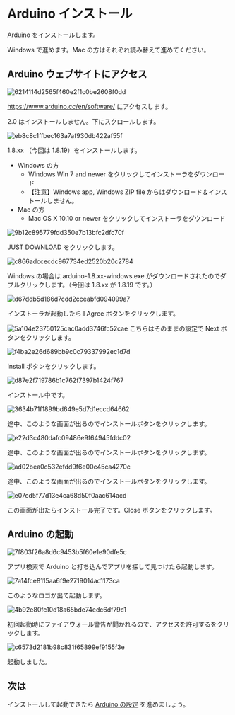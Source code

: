 # Arduino インストール

Arduino をインストールします。

Windows で進めます。Mac の方はそれぞれ読み替えて進めてください。

## Arduino ウェブサイトにアクセス

![6214114d2565f460e2f1c0be2608f0dd](https://i.gyazo.com/6214114d2565f460e2f1c0be2608f0dd.png)

https://www.arduino.cc/en/software/ にアクセスします。

2.0 はインストールしません。下にスクロールします。

![eb8c8c1ffbec163a7af930db422af55f](https://i.gyazo.com/eb8c8c1ffbec163a7af930db422af55f.png)

1.8.xx （今回は 1.8.19）をインストールします。

- Windows の方
    - Windows Win 7 and newer をクリックしてインストーラをダウンロード
    - 【注意】Windows app, Windows ZIP file からはダウンロード＆インストールしません。
- Mac の方
    - Mac OS X 10.10 or newer をクリックしてインストーラをダウンロード

![9b12c895779fdd350e7b13bfc2dfc70f](https://i.gyazo.com/9b12c895779fdd350e7b13bfc2dfc70f.png)

JUST DOWNLOAD をクリックします。

![c866adccecdc967734ed2520b20c2784](https://i.gyazo.com/c866adccecdc967734ed2520b20c2784.png)

Windows の場合は arduino-1.8.xx-windows.exe がダウンロードされたのでダブルクリックします。（今回は 1.8.xx が 1.8.19 です。）

![d67ddb5d186d7cdd2cceabfd094099a7](https://i.gyazo.com/d67ddb5d186d7cdd2cceabfd094099a7.png)

インストーラが起動したら I Agree ボタンをクリックします。

![5a104e23750125cac0add3746fc52cae](https://i.gyazo.com/5a104e23750125cac0add3746fc52cae.png)
こちらはそのままの設定で Next ボタンをクリックします。

![f4ba2e26d689bb9c0c79337992ec1d7d](https://i.gyazo.com/f4ba2e26d689bb9c0c79337992ec1d7d.png)

Install ボタンをクリックします。

![d87e2f719786b1c762f7397b1424f767](https://i.gyazo.com/d87e2f719786b1c762f7397b1424f767.png)

インストール中です。

![3634b71f1899bd649e5d7d1eccd64662](https://i.gyazo.com/3634b71f1899bd649e5d7d1eccd64662.png)

途中、このような画面が出るのでインストールボタンをクリックします。

![e22d3c480dafc09486e9f64945fddc02](https://i.gyazo.com/e22d3c480dafc09486e9f64945fddc02.png)

途中、このような画面が出るのでインストールボタンをクリックします。

![ad02bea0c532efdd9f6e00c45ca4270c](https://i.gyazo.com/ad02bea0c532efdd9f6e00c45ca4270c.png)

途中、このような画面が出るのでインストールボタンをクリックします。

![e07cd5f77d13e4ca68d50f0aac614acd](https://i.gyazo.com/e07cd5f77d13e4ca68d50f0aac614acd.png)

この画面が出たらインストール完了です。Close ボタンをクリックします。

## Arduino の起動

![7f803f26a8d6c9453b5f60e1e90dfe5c](https://i.gyazo.com/7f803f26a8d6c9453b5f60e1e90dfe5c.png)

アプリ検索で Arduino と打ち込んでアプリを探して見つけたら起動します。

![7a14fce8115aa6f9e2719014ac1173ca](https://i.gyazo.com/7a14fce8115aa6f9e2719014ac1173ca.png)

このようなロゴが出て起動します。

![4b92e80fc10d18a65bde74edc6df79c1](https://i.gyazo.com/4b92e80fc10d18a65bde74edc6df79c1.png)

初回起動時にファイアウォール警告が聞かれるので、アクセスを許可するをクリックします。

![c6573d2181b98c831f65899ef9155f3e](https://i.gyazo.com/c6573d2181b98c831f65899ef9155f3e.png)

起動しました。






## 次は

インストールして起動できたら [Arduino の設定](01-arduino-setting.md) を進めましょう。